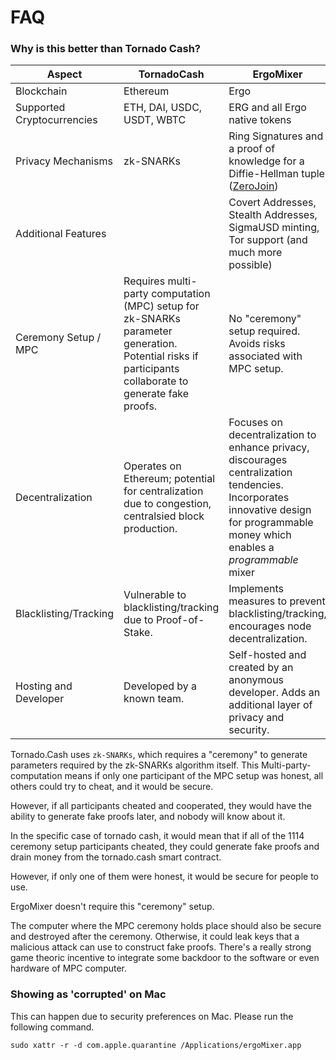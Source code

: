
# FAQ

### Why is this better than Tornado Cash?

| Aspect          | TornadoCash                                  | ErgoMixer                                 |
|-----------------|----------------------------------------------|-------------------------------------------|
| Blockchain      | Ethereum                                     | Ergo                                      |
| Supported Cryptocurrencies | ETH, DAI, USDC, USDT, WBTC   | ERG and all Ergo native tokens                |
| Privacy Mechanisms | zk-SNARKs                                | Ring Signatures and a proof of knowledge for a Diffie-Hellman tuple ([ZeroJoin](zerojoin.md)) |
| Additional Features |  | Covert Addresses, Stealth Addresses, SigmaUSD minting, Tor support (and much more possible)
| Ceremony Setup / MPC | Requires multi-party computation (MPC) setup for zk-SNARKs parameter generation. Potential risks if participants collaborate to generate fake proofs. | No "ceremony" setup required. Avoids risks associated with MPC setup. |
| Decentralization | Operates on Ethereum; potential for centralization due to congestion, centralsied block production. | Focuses on decentralization to enhance privacy, discourages centralization tendencies. Incorporates innovative design for programmable money which enables a *programmable* mixer |
| Blacklisting/Tracking | Vulnerable to blacklisting/tracking due to Proof-of-Stake. | Implements measures to prevent blacklisting/tracking, encourages node decentralization. |
| Hosting and Developer | Developed by a known team. | Self-hosted and created by an anonymous developer. Adds an additional layer of privacy and security. |

Tornado.Cash uses `zk-SNARKs`, which requires a "ceremony" to generate parameters required by the zk-SNARKs algorithm itself. This  Multi-party-computation means if only one participant of the MPC setup was honest, all others could try to cheat, and it would be secure.

However, if all participants cheated and cooperated, they would have the ability to generate fake proofs later, and nobody will know about it.

In the specific case of tornado cash, it would mean that if all of the 1114 ceremony setup participants cheated, they could generate fake proofs and drain money from the tornado.cash smart contract.

However, if only one of them were honest, it would be secure for people to use.

ErgoMixer doesn't require this "ceremony" setup.

The computer where the MPC ceremony holds place should also be secure and destroyed after the ceremony. Otherwise, it could leak keys that a malicious attack can use to construct fake proofs. There's a really strong game theoric incentive to integrate some backdoor to the software or even hardware of MPC computer.

### Showing as 'corrupted' on Mac

This can happen due to security preferences on Mac. Please run the following command.

```
sudo xattr -r -d com.apple.quarantine /Applications/ergoMixer.app
```

